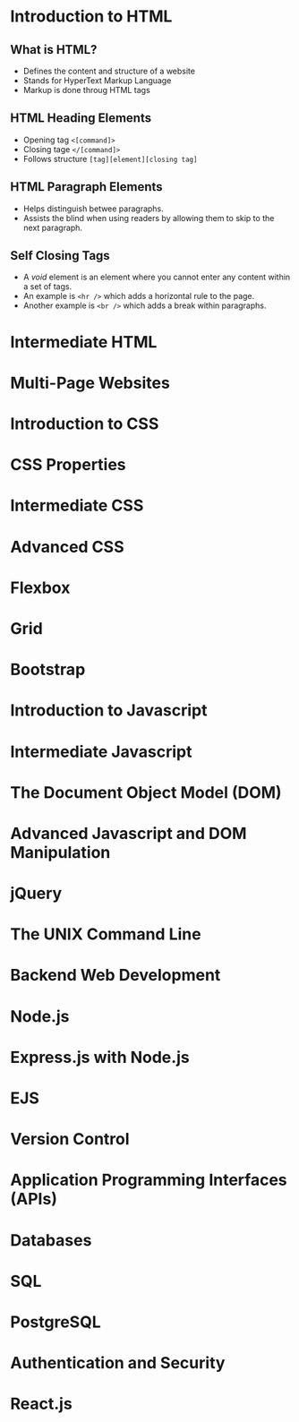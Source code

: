 # Introduction to HTML
## What is HTML?
- Defines the content and structure of a website
- Stands for HyperText Markup Language
- Markup is done throug HTML tags

## HTML Heading Elements
- Opening tag `<[command]>`
- Closing tage `</[command]>`
- Follows structure `[tag][element][closing tag]`

## HTML Paragraph Elements
- Helps distinguish betwee paragraphs.
- Assists the blind when using readers by allowing them to skip to the next paragraph.

## Self Closing Tags
- A *void* element is an element where you cannot enter any content within a set of tags.
- An example is `<hr />` which adds a horizontal rule to the page.
- Another example is `<br />` which adds a break within paragraphs.

# Intermediate HTML


# Multi-Page Websites


# Introduction to CSS


# CSS Properties


# Intermediate CSS


# Advanced CSS


# Flexbox


# Grid


# Bootstrap


# Introduction to Javascript


# Intermediate Javascript


# The Document Object Model (DOM)


# Advanced Javascript and DOM Manipulation


# jQuery


# The UNIX Command Line


# Backend Web Development


# Node.js


# Express.js with Node.js


# EJS


# Version Control


# Application Programming Interfaces (APIs)


# Databases


# SQL


# PostgreSQL


# Authentication and Security


# React.js

